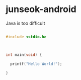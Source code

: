 # junseok-android

Java is too difficult

```c

#include <stdio.h>



int main(void) {

  printf("Hello World!");

}

```




